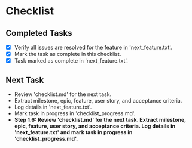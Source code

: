 # Checklist

## Completed Tasks
- [x] Verify all issues are resolved for the feature in 'next_feature.txt'.
- [x] Mark the task as complete in this checklist.
- [x] Task marked as complete in 'next_feature.txt'.

## Next Task
- Review 'checklist.md' for the next task.
- Extract milestone, epic, feature, user story, and acceptance criteria.
- Log details in 'next_feature.txt'.
- Mark task in progress in 'checklist_progress.md'.
- **Step 1.6: Review 'checklist.md' for the next task. Extract milestone, epic, feature, user story, and acceptance criteria. Log details in 'next_feature.txt' and mark task in progress in 'checklist_progress.md'.**
